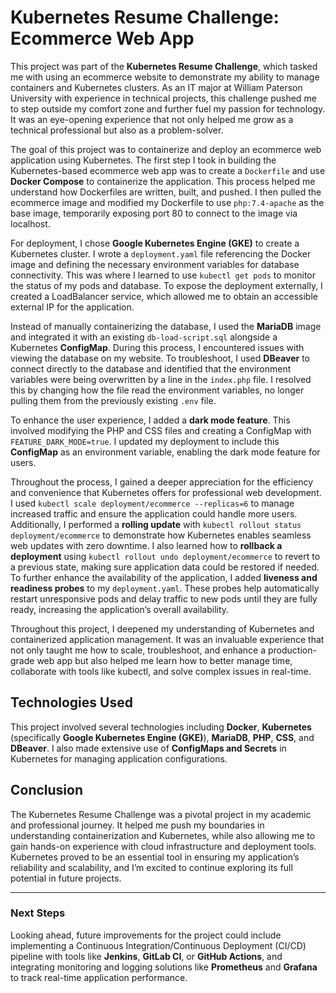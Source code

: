 # Kubernetes Resume Challenge: Ecommerce Web App

This project was part of the **Kubernetes Resume Challenge**, which tasked me with using an ecommerce website to demonstrate my ability to manage containers and Kubernetes clusters. As an IT major at William Paterson University with experience in technical projects, this challenge pushed me to step outside my comfort zone and further fuel my passion for technology. It was an eye-opening experience that not only helped me grow as a technical professional but also as a problem-solver.

The goal of this project was to containerize and deploy an ecommerce web application using Kubernetes. The first step I took in building the Kubernetes-based ecommerce web app was to create a `Dockerfile` and use **Docker Compose** to containerize the application. This process helped me understand how Dockerfiles are written, built, and pushed. I then pulled the ecommerce image and modified my Dockerfile to use `php:7.4-apache` as the base image, temporarily exposing port 80 to connect to the image via localhost.

For deployment, I chose **Google Kubernetes Engine (GKE)** to create a Kubernetes cluster. I wrote a `deployment.yaml` file referencing the Docker image and defining the necessary environment variables for database connectivity. This was where I learned to use `kubectl get pods` to monitor the status of my pods and database. To expose the deployment externally, I created a LoadBalancer service, which allowed me to obtain an accessible external IP for the application.

Instead of manually containerizing the database, I used the **MariaDB** image and integrated it with an existing `db-load-script.sql` alongside a Kubernetes **ConfigMap**. During this process, I encountered issues with viewing the database on my website. To troubleshoot, I used **DBeaver** to connect directly to the database and identified that the environment variables were being overwritten by a line in the `index.php` file. I resolved this by changing how the file read the environment variables, no longer pulling them from the previously existing `.env` file.

To enhance the user experience, I added a **dark mode feature**. This involved modifying the PHP and CSS files and creating a ConfigMap with `FEATURE_DARK_MODE=true`. I updated my deployment to include this **ConfigMap** as an environment variable, enabling the dark mode feature for users.

Throughout the process, I gained a deeper appreciation for the efficiency and convenience that Kubernetes offers for professional web development. I used `kubectl scale deployment/ecommerce --replicas=6` to manage increased traffic and ensure the application could handle more users. Additionally, I performed a **rolling update** with `kubectl rollout status deployment/ecommerce` to demonstrate how Kubernetes enables seamless web updates with zero downtime. I also learned how to **rollback a deployment** using `kubectl rollout undo deployment/ecommerce` to revert to a previous state, making sure application data could be restored if needed. To further enhance the availability of the application, I added **liveness and readiness probes** to my `deployment.yaml`. These probes help automatically restart unresponsive pods and delay traffic to new pods until they are fully ready, increasing the application’s overall availability.

Throughout this project, I deepened my understanding of Kubernetes and containerized application management. It was an invaluable experience that not only taught me how to scale, troubleshoot, and enhance a production-grade web app but also helped me learn how to better manage time, collaborate with tools like kubectl, and solve complex issues in real-time.

## Technologies Used
This project involved several technologies including **Docker**, **Kubernetes** (specifically **Google Kubernetes Engine (GKE)**), **MariaDB**, **PHP**, **CSS**, and **DBeaver**. I also made extensive use of **ConfigMaps and Secrets** in Kubernetes for managing application configurations.

## Conclusion
The Kubernetes Resume Challenge was a pivotal project in my academic and professional journey. It helped me push my boundaries in understanding containerization and Kubernetes, while also allowing me to gain hands-on experience with cloud infrastructure and deployment tools. Kubernetes proved to be an essential tool in ensuring my application’s reliability and scalability, and I’m excited to continue exploring its full potential in future projects. 

---

### **Next Steps**
Looking ahead, future improvements for the project could include implementing a Continuous Integration/Continuous Deployment (CI/CD) pipeline with tools like **Jenkins**, **GitLab CI**, or **GitHub Actions**, and integrating monitoring and logging solutions like **Prometheus** and **Grafana** to track real-time application performance.
